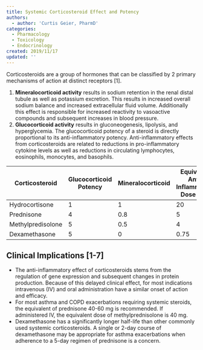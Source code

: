 ```yaml
---
title: Systemic Corticosteroid Effect and Potency
authors:
  - author: 'Curtis Geier, PharmD'
categories:
  - Pharmacology
  - Toxicology
  - Endocrinology
created: 2019/11/17
updated: ''
---
```

Corticosteroids are a group of hormones that can be classified by 2 primary mechanisms of action at distinct receptors \[1].

1. **Mineralocorticoid activity** results in sodium retention in the renal distal tubule as well as potassium excretion. This results in increased overall sodium balance and increased extracellular fluid volume. Additionally this effect is responsible for increased reactivity to vasoactive compounds and subsequent increases in blood pressure.
2. **Glucocorticoid activity** results in gluconeogenesis, lipolysis, and hyperglycemia. The glucocorticoid potency of a steroid is directly proportional to its anti-inflammatory potency. Anti-inflammatory effects from corticosteroids are related to reductions in pro-inflammatory cytokine levels as well as reductions in circulating lymphocytes, eosinophils, monocytes, and basophils. 

| **Corticosteroid** | **Glucocorticoid Potency** | **Mineralocorticoid** | **Equivalent Anti-Inflammatory Dose (mg)** | **Half Life (hours)** |
| ------------------ | -------------------------- | --------------------- | ------------------------------------------ | --------------------- |
| Hydrocortisone     | 1                          | 1                     | 20                                         | 8-12                  |
| Prednisone         | 4                          | 0.8                   | 5                                          | 12-36                 |
| Methylpredisolone  | 5                          | 0.5                   | 4                                          | 12-36                 |
| Dexamethasone      | 5                          | 0                     | 0.75                                       | 36-72                 |

## Clinical Implications \[1-7]

* The anti-inflammatory effect of corticosteroids stems from the regulation of gene expression and subsequent changes in protein production. Because of this delayed clinical effect, for most indications intravenous (IV) and oral administration have a similar onset of action and efficacy.
* For most asthma and COPD exacerbations requiring systemic steroids, the equivalent of <span class="drug">prednisone</span> 40-60 mg is recommended. If administered IV, the equivalent dose of <span class="drug">methylprednisolone</span> is 40 mg. 
* <span class="drug">Dexamethasone</span> has a significantly longer half-life than other commonly used systemic corticosteroids. A single or 2-day course of dexamethasone may be appropriate for asthma exacerbations when adherence to a 5-day regimen of prednisone is a concern.
